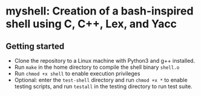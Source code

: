 # myshell: Creation of a bash-inspired shell using C, C++, Lex, and Yacc

## Getting started
- Clone the repository to a Linux machine with Python3 and g++ installed.
- Run `make` in the home directory to compile the shell binary `shell.o`
- Run `chmod +x shell` to enable execution privileges
- Optional: enter the `test-shell` directory and run `chmod +x *` to enable testing scripts, and run `testall` in the testing directory to run test suite.
